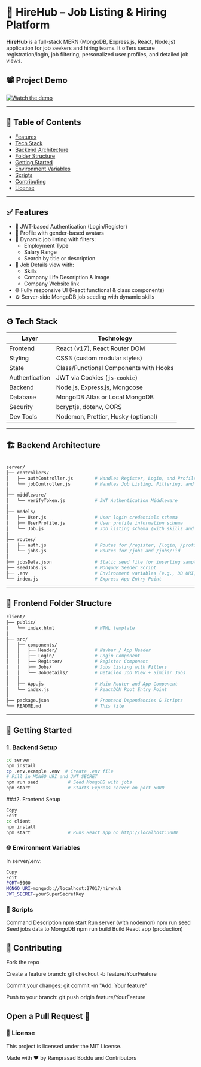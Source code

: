 # 🚀 HireHub – Job Listing & Hiring Platform

**HireHub** is a full-stack MERN (MongoDB, Express.js, React, Node.js) application for job seekers and hiring teams. It offers secure registration/login, job filtering, personalized user profiles, and detailed job views.

## 📽️ Project Demo

[![Watch the demo](https://img.youtube.com/vi/YOUR_VIDEO_ID_HERE/0.jpg)](https://www.youtube.com/watch?v=XwbrGwu6q88)


---

## 📌 Table of Contents

- [Features](#features)
- [Tech Stack](#tech-stack)
- [Backend Architecture](#backend-architecture)
- [Folder Structure](#folder-structure)
- [Getting Started](#getting-started)
- [Environment Variables](#environment-variables)
- [Scripts](#scripts)
- [Contributing](#contributing)
- [License](#license)

---

## ✅ Features

- 🔐 JWT-based Authentication (Login/Register)
- 🧑 Profile with gender-based avatars
- 💼 Dynamic job listing with filters:
  - Employment Type
  - Salary Range
  - Search by title or description
- 📄 Job Details view with:
  - Skills
  - Company Life Description & Image
  - Company Website link
- 🌐 Fully responsive UI (React functional & class components)
- ⚙️ Server-side MongoDB job seeding with dynamic skills

---

## ⚙️ Tech Stack

| Layer         | Technology                                |
|---------------|--------------------------------------------|
| Frontend      | React (v17), React Router DOM              |
| Styling       | CSS3 (custom modular styles)               |
| State         | Class/Functional Components with Hooks     |
| Authentication| JWT via Cookies (`js-cookie`)              |
| Backend       | Node.js, Express.js, Mongoose              |
| Database      | MongoDB Atlas or Local MongoDB             |
| Security      | bcryptjs, dotenv, CORS                     |
| Dev Tools     | Nodemon, Prettier, Husky (optional)        |

---

## 🏗️ Backend Architecture

``` bash

server/
├── controllers/
│   ├── authController.js        # Handles Register, Login, and Profile logic
│   └── jobController.js         # Handles Job Listing, Filtering, and Job Details
│
├── middleware/
│   └── verifyToken.js           # JWT Authentication Middleware
│
├── models/
│   ├── User.js                  # User login credentials schema
│   ├── UserProfile.js           # User profile information schema
│   └── Job.js                   # Job listing schema (with skills and life at company)
│
├── routes/
│   ├── auth.js                  # Routes for /register, /login, /profile
│   └── jobs.js                  # Routes for /jobs and /jobs/:id
│
├── jobsData.json                # Static seed file for inserting sample jobs
├── seedJobs.js                  # MongoDB Seeder Script
├── .env                         # Environment variables (e.g., DB URI, JWT secret)
└── index.js                     # Express App Entry Point

```
---

## 📁 Frontend Folder Structure

``` bash
client/
├── public/
│   └── index.html               # HTML template
│
├── src/
│   ├── components/
│   │   ├── Header/              # Navbar / App Header
│   │   ├── Login/               # Login Component
│   │   ├── Register/            # Register Component
│   │   ├── Jobs/                # Jobs Listing with Filters
│   │   └── JobDetails/          # Detailed Job View + Similar Jobs
│   │
│   ├── App.js                   # Main Router and App Component
│   └── index.js                 # ReactDOM Root Entry Point
│
├── package.json                 # Frontend Dependencies & Scripts
└── README.md                    # This file

```
---

## 🚀 Getting Started

### 1. Backend Setup

```bash
cd server
npm install
cp .env.example .env  # Create .env file
# Fill in MONGO_URI and JWT_SECRET
npm run seed           # Seed MongoDB with jobs
npm start              # Starts Express server on port 5000
```
###2. Frontend Setup

```bash
Copy
Edit
cd client
npm install
npm start              # Runs React app on http://localhost:3000
```

### 🌐 Environment Variables
In server/.env:

```bash
Copy
Edit
PORT=5000
MONGO_URI=mongodb://localhost:27017/hirehub
JWT_SECRET=yourSuperSecretKey
```

### 🧪 Scripts
Command	Description
npm start	Run server (with nodemon)
npm run seed	Seed jobs data to MongoDB
npm run build	Build React app (production)

## 🙌 Contributing
Fork the repo

Create a feature branch: git checkout -b feature/YourFeature

Commit your changes: git commit -m "Add: Your feature"

Push to your branch: git push origin feature/YourFeature

## Open a Pull Request 🚀

### 📄 License
This project is licensed under the MIT License.

Made with ❤️ by Ramprasad Boddu and Contributors
